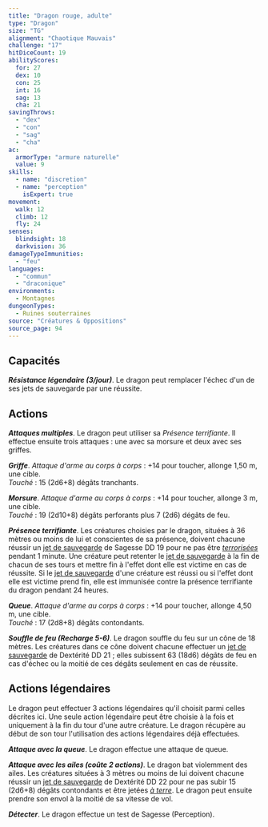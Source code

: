 ```yaml
---
title: "Dragon rouge, adulte"
type: "Dragon"
size: "TG"
alignment: "Chaotique Mauvais"
challenge: "17"
hitDiceCount: 19
abilityScores:
  for: 27
  dex: 10
  con: 25
  int: 16
  sag: 13
  cha: 21
savingThrows:
  - "dex"
  - "con"
  - "sag"
  - "cha"
ac:
  armorType: "armure naturelle"
  value: 9
skills:
  - name: "discretion"
  - name: "perception"
    isExpert: true
movement:
  walk: 12
  climb: 12
  fly: 24
senses:
  blindsight: 18
  darkvision: 36
damageTypeImmunities:
  - "feu"
languages:
  - "commun"
  - "draconique"
environments:
  - Montagnes
dungeonTypes:
  - Ruines souterraines
source: "Créatures & Oppositions"
source_page: 94
---
```

## Capacités
_**Résistance légendaire (3/jour)**_. Le dragon peut remplacer l'échec d'un de ses jets de sauvegarde par une réussite.

## Actions
_**Attaques multiples**_. Le dragon peut utiliser sa _Présence terrifiante_. Il effectue ensuite trois attaques : une avec sa morsure et deux avec ses griffes.

_**Griffe**_. _Attaque d'arme au corps à corps_ : +14 pour toucher, allonge 1,50 m, une cible.  
_Touché_ : 15 (2d6+8) dégâts tranchants.

_**Morsure**_. _Attaque d'arme au corps à corps_ : +14 pour toucher, allonge 3 m, une cible.  
_Touché_ : 19 (2d10+8) dégâts perforants plus 7 (2d6) dégâts de feu.

_**Présence terrifiante**_. Les créatures choisies par le dragon, situées à 36 mètres ou moins de lui et conscientes de sa présence, doivent chacune réussir un [jet de sauvegarde](/utiliser-les-caracteristiques/#jets-de-sauvegarde) de Sagesse DD 19 pour ne pas être [_terrorisées_](/gerer-la-sante-du-personnage/#terrorise) pendant 1 minute. Une créature peut retenter le [jet de sauvegarde](/utiliser-les-caracteristiques/#jets-de-sauvegarde) à la fin de chacun de ses tours et mettre fin à l'effet dont elle est victime en cas de réussite. Si le [jet de sauvegarde](/utiliser-les-caracteristiques/#jets-de-sauvegarde) d'une créature est réussi ou si l'effet dont elle est victime prend fin, elle est immunisée contre la présence terrifiante du dragon pendant 24 heures.

_**Queue**_. _Attaque d'arme au corps à corps_ : +14 pour toucher, allonge 4,50 m, une cible.  
_Touché_ : 17 (2d8+8) dégâts contondants.

_**Souffle de feu (Recharge 5-6)**_. Le dragon souffle du feu sur un cône de 18 mètres. Les créatures dans ce cône doivent chacune effectuer un [jet de sauvegarde](/utiliser-les-caracteristiques/#jets-de-sauvegarde) de Dextérité DD 21 ; elles subissent 63 (18d6) dégâts de feu en cas d'échec ou la moitié de ces dégâts seulement en cas de réussite.

## Actions légendaires
Le dragon peut effectuer 3 actions légendaires qu'il choisit parmi celles décrites ici. Une seule action légendaire peut être choisie à la fois et uniquement à la fin du tour d'une autre créature. Le dragon récupère au début de son tour l'utilisation des actions légendaires déjà effectuées.

_**Attaque avec la queue**_. Le dragon effectue une attaque de queue.

_**Attaque avec les ailes (coûte 2 actions)**_. Le dragon bat violemment des ailes. Les créatures situées à 3 mètres ou moins de lui doivent chacune réussir un [jet de sauvegarde](/utiliser-les-caracteristiques/#jets-de-sauvegarde) de Dextérité DD 22 pour ne pas subir 15 (2d6+8) dégâts contondants et être jetées [_à terre_](/gerer-la-sante-du-personnage/#a-terre). Le dragon peut ensuite prendre son envol à la moitié de sa vitesse de vol.

_**Détecter**_. Le dragon effectue un test de Sagesse (Perception).
